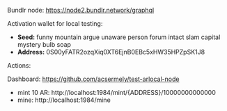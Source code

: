 Bundlr node: https://node2.bundlr.network/graphql

Activation wallet for local testing:

- **Seed:** funny mountain argue unaware person forum intact slam capital mystery bulb soap
- **Address:** 0S00yFATR2ozqXiq0XT6EjnB0EBc5xHW35HPZpSK1J8

Actions:

Dashboard: https://github.com/acsermely/test-arlocal-node

- mint 10 AR: http://localhost:1984/mint/{ADDRESS}/10000000000000
- mine: http://localhost:1984/mine
